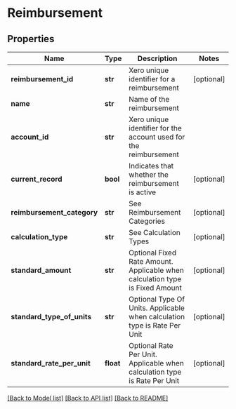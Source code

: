 # Reimbursement

## Properties
Name | Type | Description | Notes
------------ | ------------- | ------------- | -------------
**reimbursement_id** | **str** | Xero unique identifier for a reimbursement | [optional] 
**name** | **str** | Name of the reimbursement | 
**account_id** | **str** | Xero unique identifier for the account used for the reimbursement | 
**current_record** | **bool** | Indicates that whether the reimbursement is active | [optional] 
**reimbursement_category** | **str** | See Reimbursement Categories | [optional] 
**calculation_type** | **str** | See Calculation Types | [optional] 
**standard_amount** | **str** | Optional Fixed Rate Amount. Applicable when calculation type is Fixed Amount | [optional] 
**standard_type_of_units** | **str** | Optional Type Of Units. Applicable when calculation type is Rate Per Unit | [optional] 
**standard_rate_per_unit** | **float** | Optional Rate Per Unit. Applicable when calculation type is Rate Per Unit | [optional] 

[[Back to Model list]](../README.md#documentation-for-models) [[Back to API list]](../README.md#documentation-for-api-endpoints) [[Back to README]](../README.md)


